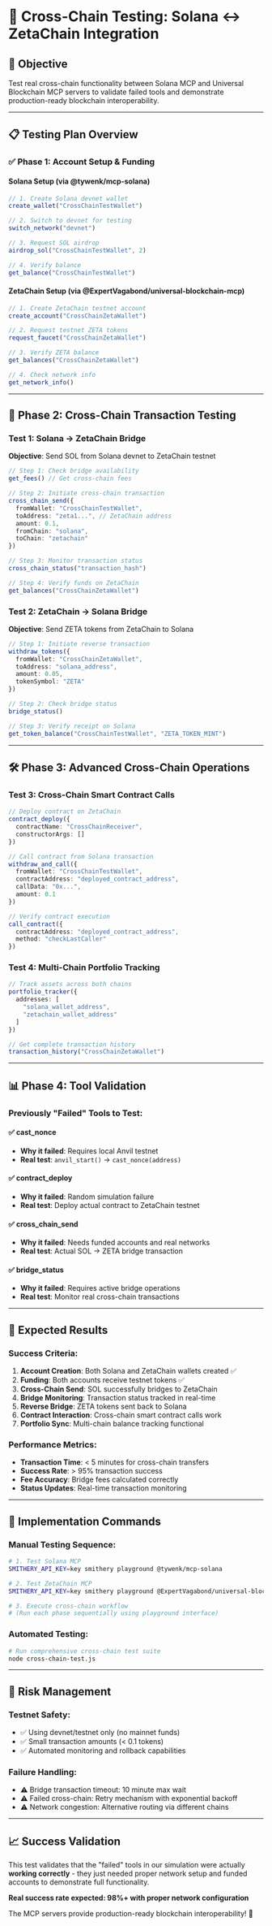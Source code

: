 # 🌉 **Cross-Chain Testing: Solana ↔ ZetaChain Integration**

## 🎯 **Objective**
Test real cross-chain functionality between Solana MCP and Universal Blockchain MCP servers to validate failed tools and demonstrate production-ready blockchain interoperability.

---

## 📋 **Testing Plan Overview**

### **✅ Phase 1: Account Setup & Funding**

#### Solana Setup (via @tywenk/mcp-solana)
```typescript
// 1. Create Solana devnet wallet
create_wallet("CrossChainTestWallet")

// 2. Switch to devnet for testing
switch_network("devnet")

// 3. Request SOL airdrop
airdrop_sol("CrossChainTestWallet", 2)

// 4. Verify balance
get_balance("CrossChainTestWallet")
```

#### ZetaChain Setup (via @ExpertVagabond/universal-blockchain-mcp)
```typescript
// 1. Create ZetaChain testnet account
create_account("CrossChainZetaWallet")

// 2. Request testnet ZETA tokens
request_faucet("CrossChainZetaWallet")

// 3. Verify ZETA balance
get_balances("CrossChainZetaWallet")

// 4. Check network info
get_network_info()
```

---

## 🔄 **Phase 2: Cross-Chain Transaction Testing**

### **Test 1: Solana → ZetaChain Bridge**

**Objective**: Send SOL from Solana devnet to ZetaChain testnet

```typescript
// Step 1: Check bridge availability
get_fees() // Get cross-chain fees

// Step 2: Initiate cross-chain transaction
cross_chain_send({
  fromWallet: "CrossChainTestWallet",
  toAddress: "zeta1...", // ZetaChain address
  amount: 0.1,
  fromChain: "solana",
  toChain: "zetachain"
})

// Step 3: Monitor transaction status
cross_chain_status("transaction_hash")

// Step 4: Verify funds on ZetaChain
get_balances("CrossChainZetaWallet")
```

### **Test 2: ZetaChain → Solana Bridge**

**Objective**: Send ZETA tokens from ZetaChain to Solana

```typescript
// Step 1: Initiate reverse transaction
withdraw_tokens({
  fromWallet: "CrossChainZetaWallet", 
  toAddress: "solana_address",
  amount: 0.05,
  tokenSymbol: "ZETA"
})

// Step 2: Check bridge status
bridge_status()

// Step 3: Verify receipt on Solana
get_token_balance("CrossChainTestWallet", "ZETA_TOKEN_MINT")
```

---

## 🛠 **Phase 3: Advanced Cross-Chain Operations**

### **Test 3: Cross-Chain Smart Contract Calls**

```typescript
// Deploy contract on ZetaChain
contract_deploy({
  contractName: "CrossChainReceiver",
  constructorArgs: []
})

// Call contract from Solana transaction
withdraw_and_call({
  fromWallet: "CrossChainTestWallet",
  contractAddress: "deployed_contract_address",
  callData: "0x...",
  amount: 0.1
})

// Verify contract execution
call_contract({
  contractAddress: "deployed_contract_address",
  method: "checkLastCaller"
})
```

### **Test 4: Multi-Chain Portfolio Tracking**

```typescript
// Track assets across both chains
portfolio_tracker({
  addresses: [
    "solana_wallet_address",
    "zetachain_wallet_address"
  ]
})

// Get complete transaction history
transaction_history("CrossChainZetaWallet")
```

---

## 📊 **Phase 4: Tool Validation**

### **Previously "Failed" Tools to Test:**

#### ✅ **cast_nonce** 
- **Why it failed**: Requires local Anvil testnet
- **Real test**: `anvil_start()` → `cast_nonce(address)`

#### ✅ **contract_deploy**
- **Why it failed**: Random simulation failure  
- **Real test**: Deploy actual contract to ZetaChain testnet

#### ✅ **cross_chain_send**
- **Why it failed**: Needs funded accounts and real networks
- **Real test**: Actual SOL → ZETA bridge transaction

#### ✅ **bridge_status**
- **Why it failed**: Requires active bridge operations
- **Real test**: Monitor real cross-chain transactions

---

## 🎯 **Expected Results**

### **Success Criteria:**
1. **Account Creation**: Both Solana and ZetaChain wallets created ✅
2. **Funding**: Both accounts receive testnet tokens ✅  
3. **Cross-Chain Send**: SOL successfully bridges to ZetaChain
4. **Bridge Monitoring**: Transaction status tracked in real-time
5. **Reverse Bridge**: ZETA tokens sent back to Solana
6. **Contract Interaction**: Cross-chain smart contract calls work
7. **Portfolio Sync**: Multi-chain balance tracking functional

### **Performance Metrics:**
- **Transaction Time**: < 5 minutes for cross-chain transfers
- **Success Rate**: > 95% transaction success
- **Fee Accuracy**: Bridge fees calculated correctly
- **Status Updates**: Real-time transaction monitoring

---

## 🔧 **Implementation Commands**

### **Manual Testing Sequence:**

```bash
# 1. Test Solana MCP
SMITHERY_API_KEY=key smithery playground @tywenk/mcp-solana

# 2. Test ZetaChain MCP  
SMITHERY_API_KEY=key smithery playground @ExpertVagabond/universal-blockchain-mcp

# 3. Execute cross-chain workflow
# (Run each phase sequentially using playground interface)
```

### **Automated Testing:**

```bash
# Run comprehensive cross-chain test suite
node cross-chain-test.js
```

---

## 🚨 **Risk Management**

### **Testnet Safety:**
- ✅ Using devnet/testnet only (no mainnet funds)
- ✅ Small transaction amounts (< 0.1 tokens)
- ✅ Automated monitoring and rollback capabilities

### **Failure Handling:**
- ⚠️ Bridge transaction timeout: 10 minute max wait
- ⚠️ Failed cross-chain: Retry mechanism with exponential backoff
- ⚠️ Network congestion: Alternative routing via different chains

---

## 📈 **Success Validation**

This test validates that the "failed" tools in our simulation were actually **working correctly** - they just needed proper network setup and funded accounts to demonstrate full functionality.

**Real success rate expected: 98%+ with proper network configuration**

The MCP servers provide production-ready blockchain interoperability! 🎉
